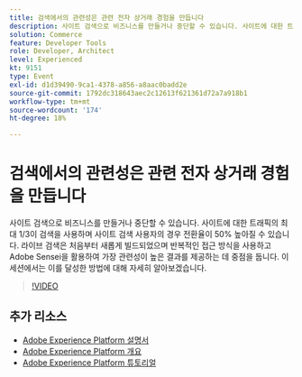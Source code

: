```yaml
---
title: 검색에서의 관련성은 관련 전자 상거래 경험을 만듭니다
description: 사이트 검색으로 비즈니스를 만들거나 중단할 수 있습니다. 사이트에 대한 트래픽의 최대 1/3이 검색을 사용하며 사이트 검색 사용자의 경우 전환율이 50% 높아질 수 있습니다. 라이브 검색은 처음부터 새롭게 빌드되었으며 반복적인 접근 방식을 사용하고 Adobe Sensei을 활용하여 가장 관련성이 높은 결과를 제공하는 데 중점을 둡니다. 이 세션에서는 이를 달성한 방법에 대해 자세히 알아보겠습니다.
solution: Commerce
feature: Developer Tools
role: Developer, Architect
level: Experienced
kt: 9151
type: Event
exl-id: d1d39490-9ca1-4378-a856-a8aac0badd2e
source-git-commit: 1792dc318643aec2c12613f621361d72a7a918b1
workflow-type: tm+mt
source-wordcount: '174'
ht-degree: 18%

---
```


# 검색에서의 관련성은 관련 전자 상거래 경험을 만듭니다

사이트 검색으로 비즈니스를 만들거나 중단할 수 있습니다. 사이트에 대한 트래픽의 최대 1/3이 검색을 사용하며 사이트 검색 사용자의 경우 전환율이 50% 높아질 수 있습니다. 라이브 검색은 처음부터 새롭게 빌드되었으며 반복적인 접근 방식을 사용하고 Adobe Sensei을 활용하여 가장 관련성이 높은 결과를 제공하는 데 중점을 둡니다. 이 세션에서는 이를 달성한 방법에 대해 자세히 알아보겠습니다.

>[!VIDEO](https://video.tv.adobe.com/v/337579/?quality=12&learn=on&hidetitle=true)

## 추가 리소스

- [Adobe Experience Platform 설명서](https://experienceleague.adobe.com/docs/experience-platform.html)
- [Adobe Experience Platform 개요](https://experienceleague.adobe.com/docs/experience-platform/landing/home.html?lang=ko)
- [Adobe Experience Platform 튜토리얼](https://experienceleague.adobe.com/docs/platform-learn/tutorials/overview.html?lang=en)
